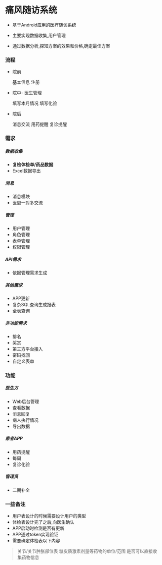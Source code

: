 # 痛风随访系统
-   基于Android应用的医疗随访系统

-   主要实现数据收集,用户管理
-   通过数据分析,探知方案的效果和价格,确定最佳方案  

### 流程
* 院前		

  基本信息
  注册

* 院中- 医生管理

  填写本月情况 
  填写化验

* ​院后 

  	消息交流
  	用药提醒
 	复诊提醒


### 需求

##### 数据收集
* **复检体检单/药品数据**
* Excel数据导出

##### 消息
* 消息模块
* 医患一对多交流

##### 管理
* 用户管理 
* 角色管理
* 表单管理
* 权限管理

##### API需求
* 依据管理需求生成

##### 其他需求
* APP更新
* 复杂SQL查询生成报表
* 全表查询

##### 非功能需求
* 排名
* 奖赏
* 第三方平台接入
* 密码找回
* 自定义表单

### 功能

##### 医生方
* Web后台管理 
* 查看数据 
* 消息回复 
* 病人执行情况
* 导出数据

##### 患者APP 
* 用药提醒
* 每周
* 复诊化验

##### 管理员
* 二期补全


### 一些备注
* 用户表设计的时候需要设计用户的类型
* 体检表设计完了之后,向医生确认
* APP启动时检测是否有更新
* APP通过token实现验证
* 需要确定体检表以下内容

> 关节/关节肿胀部位表
> 糖皮质激素剂量等药物的单位/范围
> 是否可以直接收集药物信息
